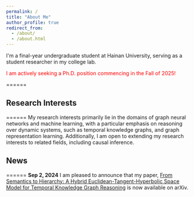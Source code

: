 ```yaml
---
permalink: /
title: "About Me"
author_profile: true
redirect_from: 
  - /about/
  - /about.html
---
```


I'm a final-year undergraduate student at Hainan University, serving as a student researcher in my college lab.

<font color="red">I am actively seeking a Ph.D. position commencing in the Fall of 2025!</font>

======

## Research Interests
======
My research interests primarily lie in the domains of graph neural networks and machine learning, with a particular emphasis on reasoning over dynamic systems, such as temporal knowledge graphs, and graph representation learning. Additionally, I am open to extending my research interests to related fields, including causal inference.

## News
======
**Sep 2, 2024**
I am pleased to announce that my paper, [From Semantics to Hierarchy: A Hybrid Euclidean-Tangent-Hyperbolic Space Model for Temporal Knowledge Graph Reasoning](http://academicpages.github.io/files/paper1.pdf) is now available on arXiv.